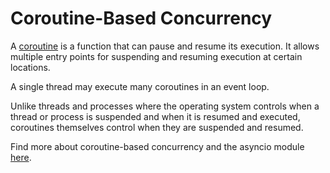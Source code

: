 # Coroutine-Based Concurrency

A [coroutine](https://en.wikipedia.org/wiki/Coroutine) is a function that can pause and resume its execution.
It allows multiple entry points for suspending and resuming execution at certain locations.

A single thread may execute many coroutines in an event loop.

Unlike threads and processes where the operating system controls when a thread or process is suspended and when it is resumed and executed, coroutines themselves control when they are suspended and resumed.

Find more about coroutine-based concurrency and the asyncio module [here](./asyncio.md).

